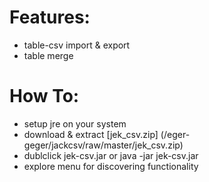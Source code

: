 # Features:

* table-csv import & export
* table merge

# How To:
* setup jre on your system
* download & extract [jek_csv.zip] (/eger-geger/jackcsv/raw/master/jek_csv.zip)
* dublclick jek-csv.jar or java -jar jek-csv.jar
* explore menu for discovering functionality
